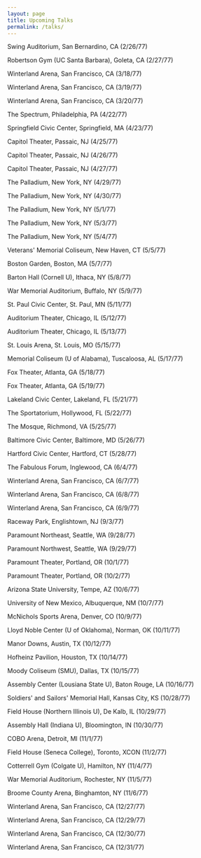 ```yaml
---
layout: page
title: Upcoming Talks
permalink: /talks/
---
```

Swing Auditorium, San Bernardino, CA (2/26/77)

Robertson Gym (UC Santa Barbara), Goleta, CA (2/27/77)

Winterland Arena, San Francisco, CA (3/18/77)

Winterland Arena, San Francisco, CA (3/19/77)

Winterland Arena, San Francisco, CA (3/20/77)

The Spectrum, Philadelphia, PA (4/22/77)

Springfield Civic Center, Springfield, MA (4/23/77)

Capitol Theater, Passaic, NJ (4/25/77)

Capitol Theater, Passaic, NJ (4/26/77)

Capitol Theater, Passaic, NJ (4/27/77)

The Palladium, New York, NY (4/29/77)

The Palladium, New York, NY (4/30/77)

The Palladium, New York, NY (5/1/77)

The Palladium, New York, NY (5/3/77)

The Palladium, New York, NY (5/4/77)

Veterans' Memorial Coliseum, New Haven, CT (5/5/77)

Boston Garden, Boston, MA (5/7/77)

Barton Hall (Cornell U), Ithaca, NY (5/8/77)

War Memorial Auditorium, Buffalo, NY (5/9/77)

St. Paul Civic Center, St. Paul, MN (5/11/77)

Auditorium Theater, Chicago, IL (5/12/77)

Auditorium Theater, Chicago, IL (5/13/77)

St. Louis Arena, St. Louis, MO (5/15/77)

Memorial Coliseum (U of Alabama), Tuscaloosa, AL (5/17/77)

Fox Theater, Atlanta, GA (5/18/77)

Fox Theater, Atlanta, GA (5/19/77)

Lakeland Civic Center, Lakeland, FL (5/21/77)

The Sportatorium, Hollywood, FL (5/22/77)

The Mosque, Richmond, VA (5/25/77)

Baltimore Civic Center, Baltimore, MD (5/26/77)

Hartford Civic Center, Hartford, CT (5/28/77)

The Fabulous Forum, Inglewood, CA (6/4/77)

Winterland Arena, San Francisco, CA (6/7/77)

Winterland Arena, San Francisco, CA (6/8/77)

Winterland Arena, San Francisco, CA (6/9/77)

Raceway Park, Englishtown, NJ (9/3/77)

Paramount Northeast, Seattle, WA (9/28/77)

Paramount Northwest, Seattle, WA (9/29/77)

Paramount Theater, Portland, OR (10/1/77)

Paramount Theater, Portland, OR (10/2/77)

Arizona State University, Tempe, AZ (10/6/77)

University of New Mexico, Albuquerque, NM (10/7/77)

McNichols Sports Arena, Denver, CO (10/9/77)

Lloyd Noble Center (U of Oklahoma), Norman, OK (10/11/77)

Manor Downs, Austin, TX (10/12/77)

Hofheinz Pavilion, Houston, TX (10/14/77)

Moody Coliseum (SMU), Dallas, TX (10/15/77)

Assembly Center (Lousiana State U), Baton Rouge, LA (10/16/77)

Soldiers' and Sailors' Memorial Hall, Kansas City, KS (10/28/77)

Field House (Northern Illinois U), De Kalb, IL (10/29/77)

Assembly Hall (Indiana U), Bloomington, IN (10/30/77)

COBO Arena, Detroit, MI (11/1/77)

Field House (Seneca College), Toronto, XCON (11/2/77)

Cotterrell Gym (Colgate U), Hamilton, NY (11/4/77)

War Memorial Auditorium, Rochester, NY (11/5/77)

Broome County Arena, Binghamton, NY (11/6/77)

Winterland Arena, San Francisco, CA (12/27/77)

Winterland Arena, San Francisco, CA (12/29/77)

Winterland Arena, San Francisco, CA (12/30/77)

Winterland Arena, San Francisco, CA (12/31/77)
